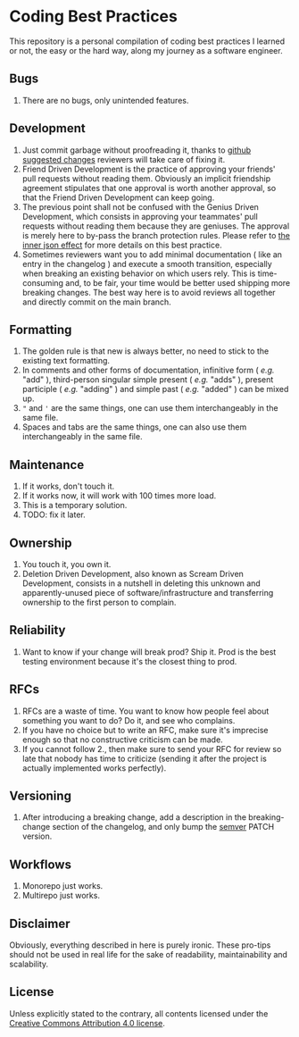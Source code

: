# Coding Best Practices

This repository is a personal compilation of coding best practices I learned or not, the easy or the hard way, along my journey as a software engineer.

## Bugs

1. There are no bugs, only unintended features.

## Development

1. Just commit garbage without proofreading it, thanks to [github suggested changes](https://github.blog/changelog/2018-10-16-suggested-changes/) reviewers will take care of fixing it.
1. Friend Driven Development is the practice of approving your friends' pull requests without reading them. Obviously an implicit friendship agreement stipulates that one approval is worth another approval, so that the Friend Driven Development can keep going.
1. The previous point shall not be confused with the Genius Driven Development, which consists in approving your teammates' pull requests without reading them because they are geniuses. The approval is merely here to by-pass the branch protection rules. Please refer to [the inner json effect](https://thedailywtf.com/articles/the-inner-json-effect) for more details on this best practice.
1. Sometimes reviewers want you to add minimal documentation ( like an entry in the changelog ) and execute a smooth transition, especially when breaking an existing behavior on which users rely. This is time-consuming and, to be fair, your time would be better used shipping more breaking changes. The best way here is to avoid reviews all together and directly commit on the main branch.

## Formatting

1. The golden rule is that new is always better, no need to stick to the existing text formatting.
1. In comments and other forms of documentation, infinitive form ( _e.g._ "add" ), third-person singular simple present ( _e.g._ "adds" ), present participle ( _e.g._ "adding" ) and simple past ( _e.g._ "added" ) can be mixed up.
1. `"` and `'` are the same things, one can use them interchangeably in the same file.
1. Spaces and tabs are the same things, one can also use them interchangeably in the same file.

## Maintenance

1. If it works, don't touch it.
1. If it works now, it will work with 100 times more load.
1. This is a temporary solution.
1. TODO: fix it later.

## Ownership

1. You touch it, you own it.
1. Deletion Driven Development, also known as Scream Driven Development, consists in a nutshell in deleting this unknown and apparently-unused piece of software/infrastructure and transferring ownership to the first person to complain.

## Reliability

1. Want to know if your change will break prod? Ship it. Prod is the best testing environment because it's the closest thing to prod.

## RFCs

1. RFCs are a waste of time. You want to know how people feel about something you want to do? Do it, and see who complains.
1. If you have no choice but to write an RFC, make sure it's imprecise enough so that no constructive criticism can be made.
1. If you cannot follow 2., then make sure to send your RFC for review so late that nobody has time to criticize (sending it after the project is actually implemented works perfectly).

## Versioning

1. After introducing a breaking change, add a description in the breaking-change section of the changelog, and only bump the [semver](https://semver.org/) PATCH version.

## Workflows

1. Monorepo just works.
1. Multirepo just works.

## Disclaimer

Obviously, everything described in here is purely ironic. These pro-tips should not be used in real life for the sake of readability, maintainability and scalability.

## License

Unless explicitly stated to the contrary, all contents licensed under the [Creative Commons Attribution 4.0 license](https://creativecommons.org/licenses/by/4.0/).
